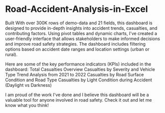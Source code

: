 # Road-Accident-Analysis-in-Excel


Built With over 300K rows of demo-data and 21 fields, this dashboard is designed to provide in-depth insights into accident trends, casualties, and contributing factors. Using pivot tables and dynamic charts, I've created a user-friendly interface that allows stakeholders to make informed decisions and improve road safety strategies. The dashboard includes filtering options based on accident date ranges and location settings (urban or rural). 

Here are some of the key performance indicators (KPIs) included in the dashboard: 
Total Casualties Overview 
Casualties by Severity and Vehicle Type 
Trend Analysis from 2021 to 2022 
Casualties by Road Surface Condition and Road Type 
Casualties by Light Condition during Accident (Daylight vs Darkness) 

I am proud of the work I've done and I believe this dashboard will be a valuable tool for anyone involved in road safety. Check it out and let me know what you think!

